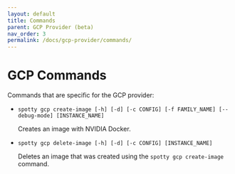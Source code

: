 ```yaml
---
layout: default
title: Commands
parent: GCP Provider (beta)
nav_order: 3
permalink: /docs/gcp-provider/commands/
---
```


# GCP Commands

Commands that are specific for the GCP provider:

  - `spotty gcp create-image [-h] [-d] [-c CONFIG] [-f FAMILY_NAME] [--debug-mode] [INSTANCE_NAME]`

    Creates an image with NVIDIA Docker.

  - `spotty gcp delete-image [-h] [-d] [-c CONFIG] [INSTANCE_NAME]`

    Deletes an image that was created using the `spotty gcp create-image` command.

